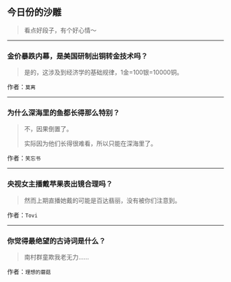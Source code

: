 ## 今日份的沙雕

> 看点好段子，有个好心情～


 
---

### 金价暴跌内幕，是美国研制出铜转金技术吗？

> 是的，这涉及到经济学的基础规律，1金=100银=10000铜。


作者：`莫离`

---

### 为什么深海里的鱼都长得那么特别？

> 不，因果倒置了。
> 
> 实际因为他们长得很难看，所以只能在深海里了。


作者：`笑忘书`

---

### 央视女主播戴苹果表出镜合理吗？

> 然而上期直播她戴的可能是百达翡丽，没有被你们注意到。


作者：`Tovi`

---

### 你觉得最绝望的古诗词是什么？

> 南村群童欺我老无力……


作者：`理想的蘑菇`